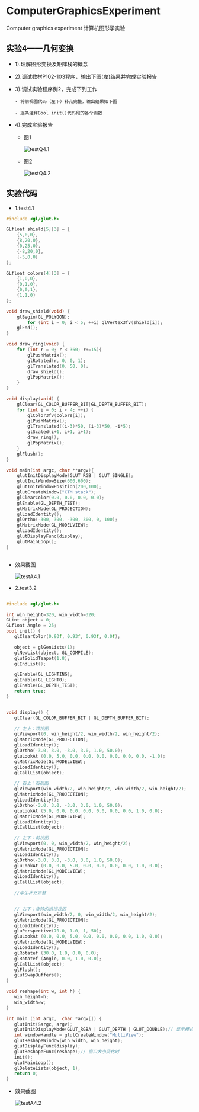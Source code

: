 # ComputerGraphicsExperiment
Computer graphics experiment 计算机图形学实验

## 实验4——几何变换

 - 1).理解图形变换及矩阵栈的概念

 - 2).调试教材P102-103程序，输出下图(左)结果并完成实验报告

 - 3).调试实验程序例2，完成下列工作

       - 将前视图代码（左下）补充完整，输出结果如下图

       - 逐条注释Bool init()代码段的各个函数

 - 4).完成实验报告


      - 图1

        ![testQ4.1](https://raw.githubusercontent.com/w-xuefeng/ComputerGraphicsExperiment/master/assets/Q/testQ4.1.png)

      - 图2

        ![testQ4.2](https://raw.githubusercontent.com/w-xuefeng/ComputerGraphicsExperiment/master/assets/Q/testQ4.2.png)

## 实验代码

 - 1.test4.1

```c++
#include <gl/glut.h>

GLfloat shield[5][3] = {
    {5,0,0},
    {8,20,0},
    {0,25,0},
    {-8,20,0},
    {-5,0,0}
};

GLfloat colors[4][3] = {
    {1,0,0},
    {0,1,0},
    {0,0,1},
    {1,1,0}
};

void draw_shield(void) {
    glBegin(GL_POLYGON);
        for (int i = 0; i < 5; ++i) glVertex3fv(shield[i]);
    glEnd();
}

void draw_ring(void) {
    for (int r = 0; r < 360; r+=15){
        glPushMatrix();
        glRotated(r, 0, 0, 1);
        glTranslated(0, 50, 0);
        draw_shield();
        glPopMatrix();
    }
}

void display(void) {
    glClear(GL_COLOR_BUFFER_BIT|GL_DEPTH_BUFFER_BIT);
    for (int i = 0; i < 4; ++i) {
        glColor3fv(colors[i]);
        glPushMatrix();
        glTranslated((i-3)*50, (i-3)*50, -i*5);
        glScaled(i+1, i+1, i+1);
        draw_ring();
        glPopMatrix();
    }
    glFlush();
}

void main(int argc, char **argv){
    glutInitDisplayMode(GLUT_RGB | GLUT_SINGLE);
    glutInitWindowSize(600,600);
    glutInitWindowPosition(200,100);
    glutCreateWindow("CTM stack");
    glClearColor(0.0, 0.0, 0.0, 0.0);
    glEnable(GL_DEPTH_TEST);
    glMatrixMode(GL_PROJECTION);
    glLoadIdentity();
    glOrtho(-300, 300, -300, 300, 0, 100);
    glMatrixMode(GL_MODELVIEW);
    glLoadIdentity();
    glutDisplayFunc(display);
    glutMainLoop();
}



```

 - 效果截图

    ![testA4.1](https://raw.githubusercontent.com/w-xuefeng/ComputerGraphicsExperiment/master/assets/A/testA4.1.png)

 - 2.test3.2

 ```c++

#include <gl/glut.h>

int win_height=320, win_width=320;
GLint object = 0;
GLfloat Angle = 25;
bool init() {
    glClearColor(0.93f, 0.93f, 0.93f, 0.0f);

    object = glGenLists(1);
    glNewList(object, GL_COMPILE);
    glutSolidTeapot(1.8);
    glEndList();

    glEnable(GL_LIGHTING);
    glEnable(GL_LIGHT0);
    glEnable(GL_DEPTH_TEST);
    return true;
}


void display() {
    glClear(GL_COLOR_BUFFER_BIT | GL_DEPTH_BUFFER_BIT);

    // 左上：顶视图
    glViewport(0, win_height/2, win_width/2, win_height/2);
    glMatrixMode(GL_PROJECTION);
    glLoadIdentity();
    glOrtho(-3.0, 3.0, -3.0, 3.0, 1.0, 50.0);
    gluLookAt (0.0, 5.0, 0.0, 0.0, 0.0, 0.0, 0.0, 0.0, -1.0);
    glMatrixMode(GL_MODELVIEW);
    glLoadIdentity();
    glCallList(object);

    // 右上：右视图
    glViewport(win_width/2, win_height/2, win_width/2, win_height/2);
    glMatrixMode(GL_PROJECTION);
    glLoadIdentity();
    glOrtho(-3.0, 3.0, -3.0, 3.0, 1.0, 50.0);
    gluLookAt (5.0, 0.0, 0.0, 0.0, 0.0, 0.0, 0.0, 1.0, 0.0);
    glMatrixMode(GL_MODELVIEW);
    glLoadIdentity();
    glCallList(object);

    // 左下：前视图
    glViewport(0, 0, win_width/2, win_height/2);
    glMatrixMode(GL_PROJECTION);
    glLoadIdentity();
    glOrtho(-3.0, 3.0, -3.0, 3.0, 1.0, 50.0);
    gluLookAt (0.0, 0.0, 5.0, 0.0, 0.0, 0.0, 0.0, 1.0, 0.0);
    glMatrixMode(GL_MODELVIEW);
    glLoadIdentity();
    glCallList(object);
    
    //学生补充完整


    // 右下：旋转的透视视区
    glViewport(win_width/2, 0, win_width/2, win_height/2);
    glMatrixMode(GL_PROJECTION);
    glLoadIdentity();
    gluPerspective(70.0, 1.0, 1, 50);
    gluLookAt (0.0, 0.0, 5.0, 0.0, 0.0, 0.0, 0.0, 1.0, 0.0);
    glMatrixMode(GL_MODELVIEW);
    glLoadIdentity();
    glRotatef (30.0, 1.0, 0.0, 0.0);
    glRotatef (Angle, 0.0, 1.0, 0.0);
    glCallList(object);
    glFlush();
    glutSwapBuffers();
}

void reshape(int w, int h) {
    win_height=h;
    win_width=w;
}

int main (int argc,  char *argv[]) {
    glutInit(&argc, argv);                                      
    glutInitDisplayMode(GLUT_RGBA | GLUT_DEPTH | GLUT_DOUBLE);// 显示模式RGBA+双缓存
    int windowHandle = glutCreateWindow("MultiView"); 
    glutReshapeWindow(win_width, win_height);    
    glutDisplayFunc(display);
    glutReshapeFunc(reshape);// 窗口大小变化时
    init();
    glutMainLoop();                               
    glDeleteLists(object, 1);
    return 0;
}


```

 - 效果截图

    ![testA4.2](https://raw.githubusercontent.com/w-xuefeng/ComputerGraphicsExperiment/master/assets/A/testA4.2.png)
